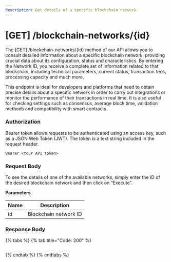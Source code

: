 ```yaml
---
description: Get details of a specific blockchain network
---
```


# \[GET] /blockchain-networks/{id}

The \[GET] /blockchain-networks/{id} method of our API allows you to consult detailed information about a specific blockchain network, providing crucial data about its configuration, status and characteristics. By entering the Network ID, you receive a complete set of information related to that blockchain, including technical parameters, current status, transaction fees, processing capacity and much more.&#x20;

This endpoint is ideal for developers and platforms that need to obtain precise details about a specific network in order to carry out integrations or monitor the performance of their transactions in real time. It is also useful for checking settings such as consensus, average block time, validation methods and compatibility with smart contracts.

### Authorization

Bearer token allows requests to be authenticated using an access key, such as a JSON Web Token (JWT). The token is a text string included in the request header.

```
Bearer <Your API token>
```

### Request Body

To see the details of one of the available networks, simply enter the ID of the desired blockchain network and then click on “Execute”.

**Parameters**

| Name | Description           |
| ---- | --------------------- |
| id   | Blockchain network ID |

### Response Body

{% tabs %}
{% tab title="Code: 200" %}
```
```
{% endtab %}
{% endtabs %}
